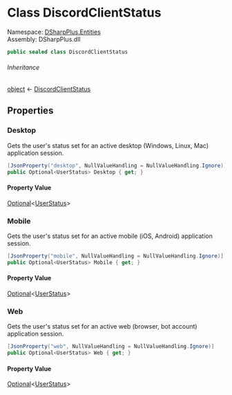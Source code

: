 # Class DiscordClientStatus

Namespace: [DSharpPlus.Entities](DSharpPlus.Entities.md)  
Assembly: DSharpPlus.dll

```csharp
public sealed class DiscordClientStatus
```

###### Inheritance

[object](https://learn.microsoft.com/dotnet/api/system.object) ← 
[DiscordClientStatus](DSharpPlus.Entities.DiscordClientStatus.md)

## Properties

### <a id="DSharpPlus_Entities_DiscordClientStatus_Desktop"></a>Desktop

Gets the user's status set for an active desktop (Windows, Linux, Mac) application session.

```csharp
[JsonProperty("desktop", NullValueHandling = NullValueHandling.Ignore)]
public Optional<UserStatus> Desktop { get; }
```

#### Property Value

[Optional](DSharpPlus.Entities.Optional\-1.md)<[UserStatus](DSharpPlus.Entities.UserStatus.md)\>

### <a id="DSharpPlus_Entities_DiscordClientStatus_Mobile"></a>Mobile

Gets the user's status set for an active mobile (iOS, Android) application session.

```csharp
[JsonProperty("mobile", NullValueHandling = NullValueHandling.Ignore)]
public Optional<UserStatus> Mobile { get; }
```

#### Property Value

[Optional](DSharpPlus.Entities.Optional\-1.md)<[UserStatus](DSharpPlus.Entities.UserStatus.md)\>

### <a id="DSharpPlus_Entities_DiscordClientStatus_Web"></a>Web

Gets the user's status set for an active web (browser, bot account) application session.

```csharp
[JsonProperty("web", NullValueHandling = NullValueHandling.Ignore)]
public Optional<UserStatus> Web { get; }
```

#### Property Value

[Optional](DSharpPlus.Entities.Optional\-1.md)<[UserStatus](DSharpPlus.Entities.UserStatus.md)\>

